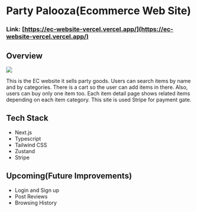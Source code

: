 # Party Palooza(Ecommerce Web Site)

### Link: [https://ec-website-vercel.vercel.app/](https://ec-website-vercel.vercel.app/)

## Overview

<img src="https://github.com/daiki-gl/trip-planner/assets/70357792/467eb741-2c58-4bde-b8ad-5f87cef8e39c">
<br>

This is the EC website it sells party goods. Users can search items by name and by categories. There is a cart so the user can add items in there. Also, users can buy only one item too. Each item detail page shows related items depending on each item category.
This site is used Stripe for payment gate.

## Tech Stack

- Next.js
- Typescript
- Tailwind CSS
- Zustand
- Stripe

## Upcoming(Future Improvements)

- Login and Sign up
- Post Reviews
- Browsing History
